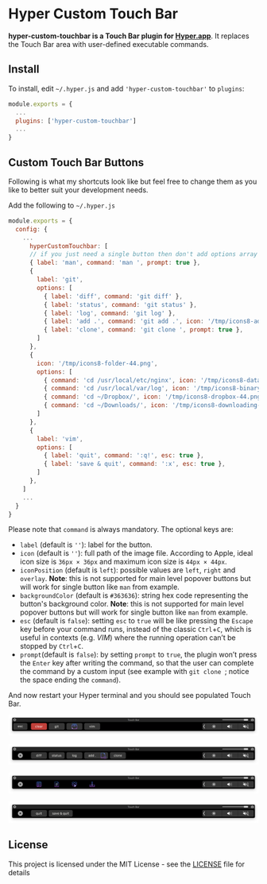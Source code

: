 # Hyper Custom Touch Bar

**hyper-custom-touchbar is a Touch Bar plugin for [Hyper.app](https://hyper.is/)**. It replaces the Touch Bar area with user-defined executable commands.

## Install

To install, edit `~/.hyper.js` and add `'hyper-custom-touchbar'` to `plugins`:

```javascript
module.exports = {
  ...
  plugins: ['hyper-custom-touchbar']
  ...
}
```


## Custom Touch Bar Buttons

Following is what my shortcuts look like but feel free to change them as you like to better suit your development needs.

Add the following to `~/.hyper.js`

```javascript
module.exports = {
  config: {
    ...
      hyperCustomTouchbar: [
      // if you just need a single button then don't add options array
      { label: 'man', command: 'man ', prompt: true },
      {
        label: 'git',
        options: [
          { label: 'diff', command: 'git diff' },          
          { label: 'status', command: 'git status' },  
          { label: 'log', command: 'git log' },
          { label: 'add .', command: 'git add .', icon: '/tmp/icons8-add-file-44.png', iconPosition: 'right' },
          { label: 'clone', command: 'git clone ', prompt: true },
        ]
      },
      {
        icon: '/tmp/icons8-folder-44.png',
        options: [
          { command: 'cd /usr/local/etc/nginx', icon: '/tmp/icons8-database-44.png', backgroundColor: '#000' },
          { command: 'cd /usr/local/var/log', icon: '/tmp/icons8-binary-file-44.png', backgroundColor: '#000' },
          { command: 'cd ~/Dropbox/', icon: '/tmp/icons8-dropbox-44.png', backgroundColor: '#000' },
          { command: 'cd ~/Downloads/', icon: '/tmp/icons8-downloading-updates-44.png', backgroundColor: '#000' }
        ]
      },
      {
        label: 'vim',
        options: [
          { label: 'quit', command: ':q!', esc: true },
          { label: 'save & quit', command: ':x', esc: true },
        ]
      },
    ]
    ...
  }
}
```

Please note that `command` is always mandatory. The optional keys are:
- `label` (default is `''`): label for the button.
- `icon` (default is `''`): full path of the image file. According to Apple, ideal icon size is `36px × 36px` and maximum icon size is `44px × 44px`.
- `iconPosition` (default is `left`): possible values are `left`, `right` and `overlay`. **Note**: this is not supported for main level popover buttons but will work for single button like `man` from example.
- `backgroundColor` (default is `#363636`): string hex code representing the button's background color. **Note**: this is not supported for main level popover buttons but will work for single button like `man` from example.
- `esc` (default is `false`): setting `esc` to `true` will be like pressing the `Escape` key before your command runs, instead of the classic `Ctrl`+`C`, which is useful in contexts (e.g. _VIM_) where the running operation can’t be stopped by `Ctrl`+`C`.
- `prompt`(default is `false`): by setting `prompt` to `true`, the plugin won’t press the `Enter` key after writing the command, so that the user can complete the command by a custom input (see example with `git clone `; notice the space ending the `command`).


And now restart your Hyper terminal and you should see populated Touch Bar.

![Screenshot](https://raw.githubusercontent.com/SwarShah/hyper-custom-touchbar/master/ScreenshotMain.png)

![Screenshot](https://raw.githubusercontent.com/SwarShah/hyper-custom-touchbar/master/ScreenshotGit.png)

![Screenshot](https://raw.githubusercontent.com/SwarShah/hyper-custom-touchbar/master/ScreenshotCD.png)

![Screenshot](https://raw.githubusercontent.com/SwarShah/hyper-custom-touchbar/master/ScreenshotVIM.png)

## License
This project is licensed under the MIT License - see the [LICENSE](https://github.com/SwarShah/hyper-custom-touchbar/blob/master/LICENSE) file for details
